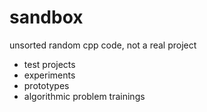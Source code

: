 sandbox
=======

unsorted random cpp code, not a real project
- test projects
- experiments
- prototypes
- algorithmic problem trainings
